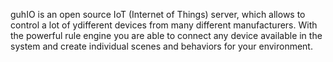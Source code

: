 guhIO is an open source IoT (Internet of Things) server, which allows to control a lot of ydifferent devices from many different manufacturers. With the powerful rule engine you are able to connect any device available in the system and create individual scenes and behaviors for your environment.
